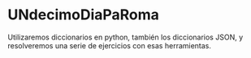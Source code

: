 # UNdecimoDiaPaRoma
Utilizaremos diccionarios en python, también los diccionarios JSON, y resolveremos una serie de ejercicios con esas herramientas.
